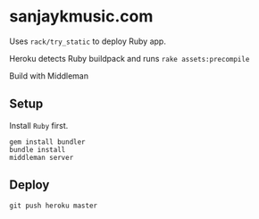 # sanjaykmusic.com

Uses `rack/try_static` to deploy Ruby app.

Heroku detects Ruby buildpack and runs `rake assets:precompile`

Build with Middleman

## Setup

Install `Ruby` first.

```
gem install bundler
bundle install
middleman server
```

## Deploy

```
git push heroku master
```
